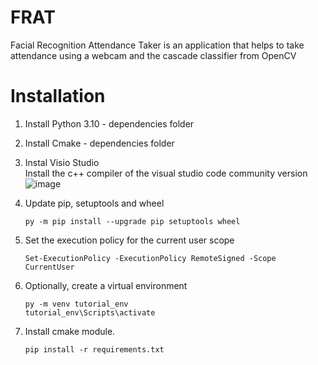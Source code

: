 # FRAT
Facial Recognition Attendance Taker is an application that helps to take attendance using a webcam and the cascade classifier from OpenCV


# Installation
1. Install Python 3.10 - dependencies folder
1. Install Cmake - dependencies folder 
1. Instal Visio Studio <br>
Install the c++ compiler of the visual studio code community version
![image](https://user-images.githubusercontent.com/41113285/209984918-77f3893b-38fe-4430-b070-71ddfa9f78ac.png)
1.  Update pip, setuptools and wheel <br>
    ```
    py -m pip install --upgrade pip setuptools wheel
    ```
    

1. Set the execution policy for the current user scope <br>
    ```
    Set-ExecutionPolicy -ExecutionPolicy RemoteSigned -Scope CurrentUser
    ```

1. Optionally, create a virtual environment <br>
    ```
    py -m venv tutorial_env
    tutorial_env\Scripts\activate
    ```
1. Install cmake module. <br>
    ```
    pip install -r requirements.txt
    ```
